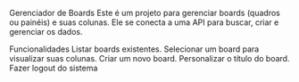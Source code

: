 Gerenciador de Boards
Este é um projeto para gerenciar boards (quadros ou painéis) e suas colunas. Ele se conecta a uma API para buscar, criar e gerenciar os dados.

Funcionalidades
Listar boards existentes.
Selecionar um board para visualizar suas colunas.
Criar um novo board.
Personalizar o título do board.
Fazer logout do sistema
